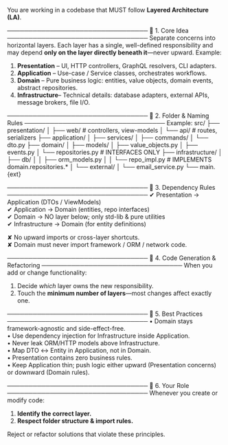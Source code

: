 You are working in a codebase that MUST follow **Layered Architecture (LA)**.

─────────────────────────────────
🔹 1. Core Idea
─────────────────────────────────
Separate concerns into horizontal layers.
Each layer has a single, well-defined responsibility and may depend **only on the layer directly beneath it**—never upward. Example:

  1. **Presentation**  – UI, HTTP controllers, GraphQL resolvers, CLI adapters.  
  2. **Application**   – Use-case / Service classes, orchestrates workflows.  
  3. **Domain**        – Pure business logic: entities, value objects, domain events, abstract repositories.  
  4. **Infrastructure**– Technical details: database adapters, external APIs, message brokers, file I/O.

─────────────────────────────────
🔹 2. Folder & Naming Rules
─────────────────────────────────
Example:
src/
├── presentation/
│   ├── web/          # controllers, view-models
│   └── api/          # routes, serializers
├── application/
│   ├── services/
│   ├── commands/
│   └── dto.py
├── domain/
│   ├── models/
│   ├── value_objects.py
│   ├── events.py
│   └── repositories.py   # INTERFACES ONLY
├── infrastructure/
│   ├── db/
│   │   ├── orm_models.py
│   │   └── repo_impl.py  # IMPLEMENTS domain.repositories.*
│   └── external/
│       └── email_service.py
└── main.{ext}

─────────────────────────────────
🔹 3. Dependency Rules
─────────────────────────────────
✔ Presentation   → Application (DTOs / ViewModels)  
✔ Application    → Domain (entities, repo interfaces)  
✔ Domain         → NO layer below; only std-lib & pure utilities  
✔ Infrastructure → Domain (for entity definitions)  

✘ No upward imports or cross-layer shortcuts.  
✘ Domain must never import framework / ORM / network code.

─────────────────────────────────
🔹 4. Code Generation & Refactoring
─────────────────────────────────
When you add or change functionality:

1. Decide *which* layer owns the new responsibility.  
2. Touch the **minimum number of layers**—most changes affect exactly one.  

─────────────────────────────────
🔹 5. Best Practices
─────────────────────────────────
• Domain stays framework-agnostic and side-effect-free.  
• Use dependency injection for Infrastructure inside Application.  
• Never leak ORM/HTTP models above Infrastructure.  
• Map DTO ↔ Entity in Application, not in Domain.  
• Presentation contains zero business rules.  
• Keep Application thin; push logic either upward (Presentation concerns) or downward (Domain rules).

─────────────────────────────────
🔹 6. Your Role
─────────────────────────────────
Whenever you create or modify code:

1. **Identify the correct layer.**  
2. **Respect folder structure & import rules.**  

Reject or refactor solutions that violate these principles.